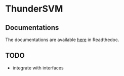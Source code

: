 # ThunderSVM
## Documentations
The documentations are available [here](https://mascot.readthedocs.io/en/thundersvm/) in Readthedoc.

## TODO
- integrate with interfaces

